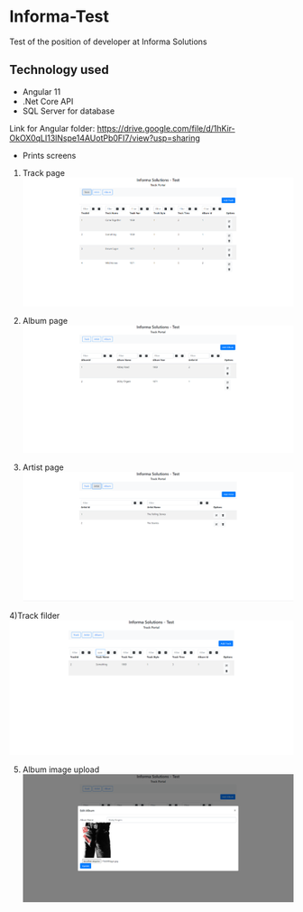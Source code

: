 # Informa-Test
Test of the position of developer at Informa Solutions


## Technology used
- Angular 11
- .Net Core API
- SQL Server for database

Link for Angular folder: https://drive.google.com/file/d/1hKir-OkOX0qLI13lNspe14AUotPb0FI7/view?usp=sharing


- Prints screens
1) Track page
![Image of trackpage](/images/trackpage.png)

2) Album page
![Image of artistpage](/images/albumimage.png)

3) Artist page
![Image of albumpage](/images/artistpage.png)

4)Track filder
![Image of trackfilter](/images/trackfilter.png)

5) Album image upload
![Image of albumimage](/images/imageupload.png)
